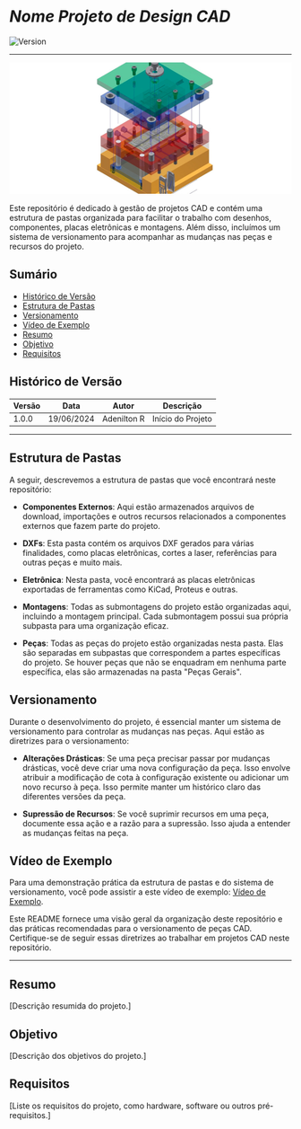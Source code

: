 # _Nome Projeto de Design CAD_

![Version](https://img.shields.io/badge/Version-1.0.0-blue)

---

![img_1 - online](Docs/img_1.jpg)

Este repositório é dedicado à gestão de projetos CAD e contém uma estrutura de pastas organizada para facilitar o trabalho com desenhos, componentes, placas eletrônicas e montagens. Além disso, incluímos um sistema de versionamento para acompanhar as mudanças nas peças e recursos do projeto.

## Sumário

- [Histórico de Versão](#histórico-de-versão)
- [Estrutura de Pastas](#estrutura-de-pastas)
- [Versionamento](#versionamento)
- [Vídeo de Exemplo](#vídeo-de-exemplo)
- [Resumo](#resumo)
- [Objetivo](#objetivo)
- [Requisitos](#requisitos)

## Histórico de Versão

| Versão | Data       | Autor        | Descrição            |
|--------|------------|--------------|----------------------|
| 1.0.0  | 19/06/2024 | Adenilton R  | Início do Projeto    |

---

## Estrutura de Pastas

A seguir, descrevemos a estrutura de pastas que você encontrará neste repositório:

- **Componentes Externos**: Aqui estão armazenados arquivos de download, importações e outros recursos relacionados a componentes externos que fazem parte do projeto.

- **DXFs**: Esta pasta contém os arquivos DXF gerados para várias finalidades, como placas eletrônicas, cortes a laser, referências para outras peças e muito mais.

- **Eletrônica**: Nesta pasta, você encontrará as placas eletrônicas exportadas de ferramentas como KiCad, Proteus e outras.

- **Montagens**: Todas as submontagens do projeto estão organizadas aqui, incluindo a montagem principal. Cada submontagem possui sua própria subpasta para uma organização eficaz.

- **Peças**: Todas as peças do projeto estão organizadas nesta pasta. Elas são separadas em subpastas que correspondem a partes específicas do projeto. Se houver peças que não se enquadram em nenhuma parte específica, elas são armazenadas na pasta "Peças Gerais".

## Versionamento

Durante o desenvolvimento do projeto, é essencial manter um sistema de versionamento para controlar as mudanças nas peças. Aqui estão as diretrizes para o versionamento:

- **Alterações Drásticas**: Se uma peça precisar passar por mudanças drásticas, você deve criar uma nova configuração da peça. Isso envolve atribuir a modificação de cota à configuração existente ou adicionar um novo recurso à peça. Isso permite manter um histórico claro das diferentes versões da peça.

- **Supressão de Recursos**: Se você suprimir recursos em uma peça, documente essa ação e a razão para a supressão. Isso ajuda a entender as mudanças feitas na peça.

## Vídeo de Exemplo

Para uma demonstração prática da estrutura de pastas e do sistema de versionamento, você pode assistir a este vídeo de exemplo: [Vídeo de Exemplo](https://www.youtube.com/watch?v=cV3SEz02TX0&ab_channel=RenderCursos).

Este README fornece uma visão geral da organização deste repositório e das práticas recomendadas para o versionamento de peças CAD. Certifique-se de seguir essas diretrizes ao trabalhar em projetos CAD neste repositório.

---

## Resumo

[Descrição resumida do projeto.]

## Objetivo

[Descrição dos objetivos do projeto.]

## Requisitos

[Liste os requisitos do projeto, como hardware, software ou outros pré-requisitos.]